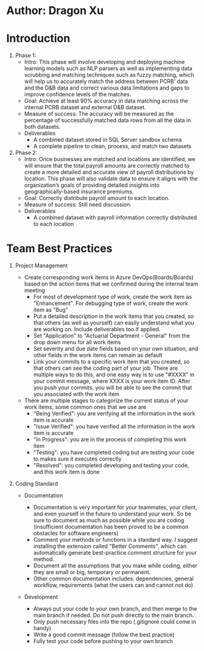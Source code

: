 # Author: Dragon Xu

# Introduction
1. Phase 1:
    - Intro: This phase will involve developing and deploying machine learning models such as NLP parsers as well as implementing data scrubbing and matching techniques such as fuzzy matching,  which will help us to accurately match the address between PCRB’ data and the D&B data and correct various data limitations and gaps to improve confidence levels of the matches.
    - Goal: Achieve at least 90% accuracy in data matching across the internal PCRB dataset and external D&B dataset. 
    - Measure of success: The accuracy will be measured as the percentage of successfully matched data rows from all the data in both datasets.
    - Deliverables
        - A combined dataset stored in SQL Server sandbox schema
        - A complete pipeline to clean, process, and match two datasets
2. Phase 2: 
    - Intro: Once businesses are matched and locations are identified, we will ensure that the total payroll amounts are correctly matched to create a more detailed and accurate view of payroll distributions by location. This phase will also validate data to ensure it aligns with the organization’s goals of providing detailed insights into geographically-based insurance premiums.
    - Goal: Correctly distribute payroll amount to each location.
    - Measure of success: Still need discussion.
    - Deliverables
        - A combined dataset with payroll information correctly distributed to each location


# Team Best Practices
1. Project Management
    - Create corresponding work items in Azure DevOps(Boards/Boards) based on the action items that we confirmed during the internal team meeting
        - For most of development type of work, create the work item as "Enhancement". For debugging type of work, create the work item as "Bug"
        - Put a detailed description in the work items that you created, so that others (as well as yourself) can easily understand what you are working on. Include deliverables too if applied.
        - Set "Application" to "Actuarial Department - General" from the drop down menu for all work items
        - Set severity and due date fields based on your own situation, and other fields in the work items can remain as default
        - Link your commits to a specific work item that you created, so that others can see the coding part of your job. There are multiple ways to do this, and one easy way is to use "#XXXX" in your commit message, where XXXX is your work item ID. After you push your commits, you will be able to see the commit that you associated with the work item
    - There are multiple stages to categorize the current status of your work items, some common ones that we use are
        - "Being Verified": you are verifying all the information in the work item is accurate
        - "Issue Verified": you have verified all the information in the work item is accurate
        - "In Progress": you are in the process of completing this work item
        - "Testing": you have completed coding but are testing your code to makes sure it executes correctly
        - "Resolved": you completed developing and testing your code, and this work item is done


2. Coding Standard
    - Documentation
        - Documentation is very important for your teammates, your client, and even yourself in the future to understand your work. So be sure to document as much as possible while you are coding (insufficient documentation has been proved to be a common obstacles for software engineers)
        - Comment your methods or functions in a standard way. I suggest installing the extension called "Better Comments", which can automatically generate best-practice comment structure for your method.
        - Document all the assumptions that you make while coding, either they are small or big, temporary or permanent.
        - Other common documentation includes: dependencies, general workflow, requirements (what the users can and cannot not do)
    
    - Development
        - Always put your code to your own branch, and then merge to the main branch if needed. Do not push directly to the main branch.
        - Only push necessary files into the repo (.gitignore could come in handy)
        - Write a good commit message (follow the best practice)
        - Fully test your code before pushing to your own branch


